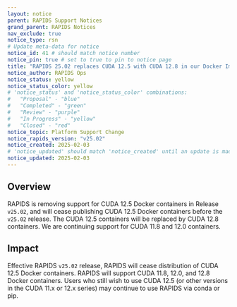```yaml
---
layout: notice
parent: RAPIDS Support Notices
grand_parent: RAPIDS Notices
nav_exclude: true
notice_type: rsn
# Update meta-data for notice
notice_id: 41 # should match notice number
notice_pin: true # set to true to pin to notice page
title: "RAPIDS 25.02 replaces CUDA 12.5 with CUDA 12.8 in our Docker Images"
notice_author: RAPIDS Ops
notice_status: yellow
notice_status_color: yellow
# 'notice_status' and 'notice_status_color' combinations:
#   "Proposal" - "blue"
#   "Completed" - "green"
#   "Review" - "purple"
#   "In Progress" - "yellow"
#   "Closed" - "red"
notice_topic: Platform Support Change
notice_rapids_version: "v25.02"
notice_created: 2025-02-03
# 'notice_updated' should match 'notice_created' until an update is made
notice_updated: 2025-02-03
---
```


## Overview

RAPIDS is removing support for CUDA 12.5 Docker containers in Release `v25.02`, and will cease publishing CUDA 12.5 Docker containers before the `v25.02` release.  The CUDA 12.5 containers will be replaced by CUDA 12.8 containers.  We are continuing support for CUDA 11.8 and 12.0 containers.

## Impact

Effective RAPIDS `v25.02` release, RAPIDS will cease distribution of CUDA 12.5 Docker containers.
RAPIDS will support CUDA 11.8, 12.0, and 12.8 Docker containers.
Users who still wish to use CUDA 12.5 (or other versions in the CUDA 11.x or 12.x series) may continue to use RAPIDS via conda or pip.
